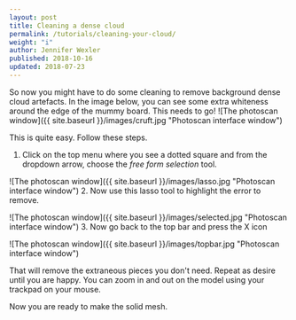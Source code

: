 ```yaml
---
layout: post
title: Cleaning a dense cloud
permalink: /tutorials/cleaning-your-cloud/
weight: "i"
author: Jennifer Wexler
published: 2018-10-16
updated: 2018-07-23
---
```


So now you might have to do some cleaning to remove background dense cloud artefacts. In the image below, you can see some extra whiteness around the edge of the mummy board. This needs to go!
![The photoscan window]({{ site.baseurl }}/images/cruft.jpg "Photoscan interface window")

This is quite easy. Follow these steps.

1. Click on the top menu where you see a dotted square and from the dropdown arrow, choose the *free form selection* tool.

![The photoscan window]({{ site.baseurl }}/images/lasso.jpg "Photoscan interface window")
2. Now use this lasso tool to highlight the error to remove.

![The photoscan window]({{ site.baseurl }}/images/selected.jpg "Photoscan interface window")
3. Now go back to the top bar and press the X icon

![The photoscan window]({{ site.baseurl }}/images/topbar.jpg "Photoscan interface window")

That will remove the extraneous pieces you don't need. Repeat as desire until you are happy. You can zoom in and out on the model using your trackpad on your mouse.

Now you are ready to make the solid mesh.
